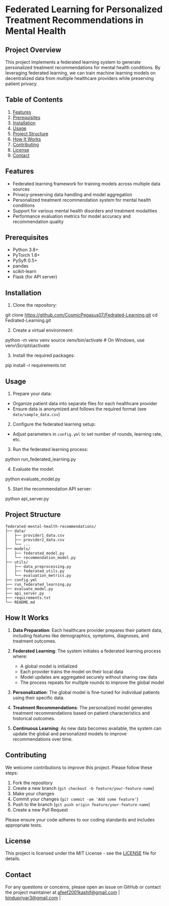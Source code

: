 # Federated Learning for Personalized Treatment Recommendations in Mental Health

## Project Overview

This project implements a federated learning system to generate personalized treatment recommendations for mental health conditions. By leveraging federated learning, we can train machine learning models on decentralized data from multiple healthcare providers while preserving patient privacy.

## Table of Contents

1. [Features](#features)
2. [Prerequisites](#prerequisites)
3. [Installation](#installation)
4. [Usage](#usage)
5. [Project Structure](#project-structure)
6. [How It Works](#how-it-works)
7. [Contributing](#contributing)
8. [License](#license)
9. [Contact](#contact)

## Features

- Federated learning framework for training models across multiple data sources
- Privacy-preserving data handling and model aggregation
- Personalized treatment recommendation system for mental health conditions
- Support for various mental health disorders and treatment modalities
- Performance evaluation metrics for model accuracy and recommendation quality

## Prerequisites

- Python 3.8+
- PyTorch 1.8+
- PySyft 0.5+
- pandas
- scikit-learn
- Flask (for API server)

## Installation

1. Clone the repository:

git clone https://github.com/CosmicPegasus07/Fedrated-Learning.git
cd Fedrated-Learning.git

2. Create a virtual environment:

python -m venv venv
source venv/bin/activate  # On Windows, use venv\Scripts\activate

3. Install the required packages:

pip install -r requirements.txt

## Usage

1. Prepare your data:
- Organize patient data into separate files for each healthcare provider
- Ensure data is anonymized and follows the required format (see `data/sample_data.csv`)

2. Configure the federated learning setup:
- Adjust parameters in `config.yml` to set number of rounds, learning rate, etc.

3. Run the federated learning process:

python run_federated_learning.py

4. Evaluate the model:

python evaluate_model.py

5. Start the recommendation API server:

python api_server.py

## Project Structure
```text
federated-mental-health-recommendations/
├── data/
│   ├── provider1_data.csv
│   ├── provider2_data.csv
│   └── ...
├── models/
│   ├── federated_model.py
│   └── recommendation_model.py
├── utils/
│   ├── data_preprocessing.py
│   ├── federated_utils.py
│   └── evaluation_metrics.py
├── config.yml
├── run_federated_learning.py
├── evaluate_model.py
├── api_server.py
├── requirements.txt
└── README.md
```
## How It Works

1. **Data Preparation**: Each healthcare provider prepares their patient data, including features like demographics, symptoms, diagnoses, and treatment outcomes.

2. **Federated Learning**: The system initiates a federated learning process where:
   - A global model is initialized
   - Each provider trains the model on their local data
   - Model updates are aggregated securely without sharing raw data
   - The process repeats for multiple rounds to improve the global model

3. **Personalization**: The global model is fine-tuned for individual patients using their specific data.

4. **Treatment Recommendations**: The personalized model generates treatment recommendations based on patient characteristics and historical outcomes.

5. **Continuous Learning**: As new data becomes available, the system can update the global and personalized models to improve recommendations over time.

## Contributing

We welcome contributions to improve this project. Please follow these steps:

1. Fork the repository
2. Create a new branch (`git checkout -b feature/your-feature-name`)
3. Make your changes
4. Commit your changes (`git commit -am 'Add some feature'`)
5. Push to the branch (`git push origin feature/your-feature-name`)
6. Create a new Pull Request

Please ensure your code adheres to our coding standards and includes appropriate tests.

## License

This project is licensed under the MIT License - see the [LICENSE](LICENSE) file for details.

## Contact

For any questions or concerns, please open an issue on GitHub or contact the project maintainer at afeef2001kashif@gmail.com | bindupriyar3@gmail.com | 
